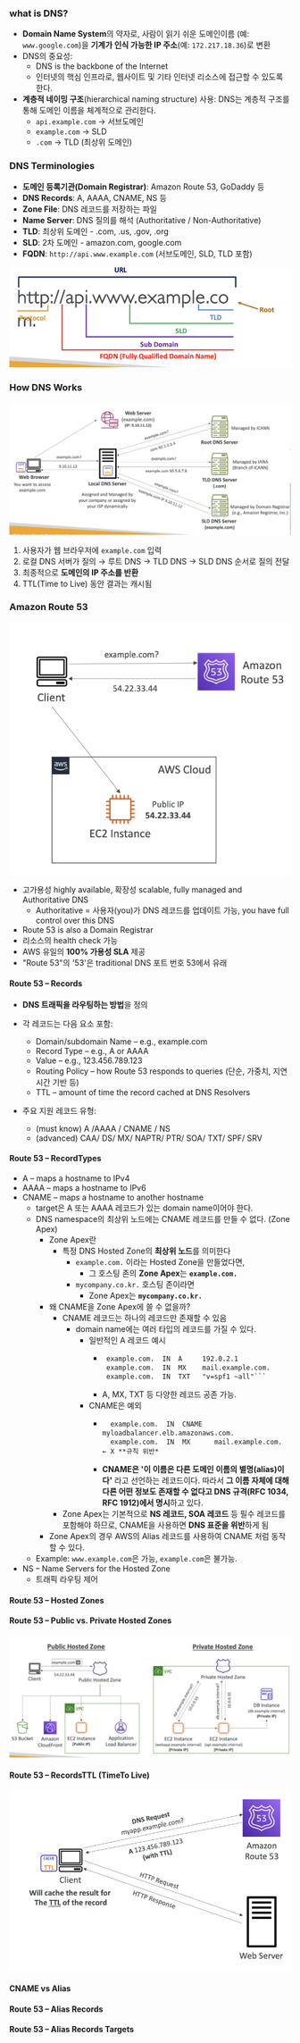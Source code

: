 
### what is DNS?

- **Domain Name System**의 약자로, 사람이 읽기 쉬운 도메인이름 (예: `www.google.com`)을 **기계가 인식 가능한 IP 주소**(예: `172.217.18.36`)로 변환
- DNS의 중요성: 
	- DNS is the backbone of the Internet
	- 인터넷의 핵심 인프라로, 웹사이트 및 기타 인터넷 리소스에 접근할 수 있도록 한다.
- **계층적 네이밍 구조**(hierarchical naming structure) 사용: DNS는 계층적 구조를 통해 도메인 이름을 체계적으로 관리한다.
    - `api.example.com` → 서브도메인
    - `example.com` → SLD
    - `.com` → TLD (최상위 도메인)

### DNS Terminologies

- **도메인 등록기관(Domain Registrar)**: Amazon Route 53, GoDaddy 등
- **DNS Records**: A, AAAA, CNAME, NS 등
- **Zone File**: DNS 레코드를 저장하는 파일
- **Name Server**: DNS 질의를 해석 (Authoritative / Non-Authoritative)
- **TLD**: 최상위 도메인 - .com, .us, .gov, .org 
- **SLD**: 2차 도메인 - amazon.com, google.com 
- **FQDN**:  `http://api.www.example.com` (서브도메인, SLD, TLD 포함)

![400](images/Pasted%20image%2020250518152529.png)

### How DNS Works

![](images/Pasted%20image%2020250518152806.png)

1. 사용자가 웹 브라우저에 `example.com` 입력
2. 로컬 DNS 서버가 질의 → 루트 DNS → TLD DNS → SLD DNS 순서로 질의 전달
3. 최종적으로 **도메인의 IP 주소를 반환**
4. TTL(Time to Live) 동안 결과는 캐시됨

### Amazon Route 53

![300](images/Pasted%20image%2020250518152836.png)

- 고가용성 highly available, 확장성 scalable, fully managed and Authoritative DNS
	- Authoritative = 사용자(you)가 DNS 레코드를 업데이트 가능,  you have full control over this DNS
- Route 53 is also a Domain Registrar
- 리소스의 health check 가능
- AWS 유일의 **100% 가용성 SLA** 제공
- "Route 53"의 '53'은 traditional DNS 포트 번호 53에서 유래

#### Route 53 – Records

- **DNS 트래픽을 라우팅하는 방법**을 정의
- 각 레코드는 다음 요소 포함:
    - Domain/subdomain Name – e.g., example.com
    - Record Type – e.g., A or AAAA
    - Value – e.g., 123.456.789.123
    - Routing Policy – how Route 53 responds to queries (단순, 가중치, 지연 시간 기반 등)
    - TTL – amount of time the record cached at DNS Resolvers
        
- 주요 지원 레코드 유형:
    - (must know) A /AAAA / CNAME / NS
    - (advanced) CAA/ DS/ MX/ NAPTR/ PTR/ SOA/ TXT/ SPF/ SRV

#### Route 53 – RecordTypes
- A – maps a hostname to IPv4
- AAAA – maps a hostname to IPv6
- CNAME – maps a hostname to another hostname
	- target은 A 또는 AAAA 레코드가 있는 domain name이어야 한다.
	- DNS namespace의 최상위 노드에는 CNAME 레코드를 만들 수 없다. (Zone Apex)
		- Zone Apex란
			- 특정 DNS Hosted Zone의 **최상위 노드**를 의미한다
				- `example.com.` 이라는 Hosted Zone을 만들었다면,
					- 그 호스팅 존의 **Zone Apex**는 **`example.com.`**
				- `mycompany.co.kr.` 호스팅 존이라면
				    - Zone Apex는 **`mycompany.co.kr.`**
		- 왜 CNAME을 Zone Apex에 쓸 수 없을까?
			-  CNAME 레코드는 하나의 레코드만 존재할 수 있음
				- domain name에는 여러 타입의 레코드를 가질 수 있다.
					- 일반적인 A 레코드 예시
						-  ```
						    example.com.  IN  A     192.0.2.1
							example.com.  IN  MX    mail.example.com.
							example.com.  IN  TXT   "v=spf1 ~all"```
						- A, MX, TXT 등 다양한 레코드 공존 가능.
					- CNAME은 예외
						- ```
						    example.com.  IN  CNAME   myloadbalancer.elb.amazonaws.com.
							example.com.  IN  MX      mail.example.com.   ← X **규칙 위반*
						- **CNAME은 '이 이름은 다른 도메인 이름의 별명(alias)이다'** 라고 선언하는 레코드이다. 따라서 **그 이름 자체에 대해 다른 어떤 정보도 존재할 수 없다고 DNS 규격(RFC 1034, RFC 1912)에서 명시**하고 있다.
			- Zone Apex는 기본적으로 **NS 레코드, SOA 레코드** 등 필수 레코드를 포함해야 하므로, CNAME을 사용하면 **DNS 표준을 위반**하게 됨
		- Zone Apex의 경우 AWS의 Alias 레코드를 사용하여 CNAME 처럼 동작할 수 있다.
	- Example: `www.example.com`은 가능, `example.com`은 불가능.
- NS – Name Servers for the Hosted Zone
	- 트래픽 라우팅 제어


#### Route 53 – Hosted Zones

#### Route 53 – Public vs. Private Hosted Zones

![](images/Pasted%20image%2020250518152931.png)

#### Route 53 – RecordsTTL (TimeTo Live)
![](images/Pasted%20image%2020250518152945.png)



#### CNAME vs Alias

#### Route 53 – Alias Records

#### Route 53 – Alias Records Targets